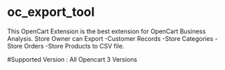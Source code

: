 # oc_export_tool

This OpenCart Extension is the best extension for OpenCart Business Analysis.
Store Owner can Export
-Customer Records
-Store Categories
-Store Orders
-Store Products
to CSV file.

#Supported Version : All Opencart 3 Versions
